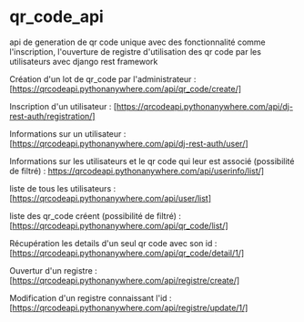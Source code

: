 # qr_code_api
api de generation de qr code unique avec des fonctionnalité comme l'inscription, l'ouverture de registre d'utilisation des qr code par les utilisateurs avec django rest framework

Création d'un lot de qr_code par l'administrateur : [https://qrcodeapi.pythonanywhere.com/api/qr_code/create/]

Inscription d'un utilisateur : [https://qrcodeapi.pythonanywhere.com/api/dj-rest-auth/registration/]

Informations sur un utilisateur : [https://qrcodeapi.pythonanywhere.com/api/dj-rest-auth/user/]

Informations sur les utilisateurs et le qr code qui leur est associé (possibilité de filtré) : https://qrcodeapi.pythonanywhere.com/api/userinfo/list/]

liste de tous les utilisateurs : [https://qrcodeapi.pythonanywhere.com/api/user/list]

liste des qr_code créent (possibilité de filtré) : [https://qrcodeapi.pythonanywhere.com/api/qr_code/list/]

Récupération les details d'un seul qr code avec son id : [https://qrcodeapi.pythonanywhere.com/api/qr_code/detail/1/]

Ouvertur d'un registre : [https://qrcodeapi.pythonanywhere.com/api/registre/create/]

Modification d'un registre connaissant l'id : [https://qrcodeapi.pythonanywhere.com/api/registre/update/1/]
